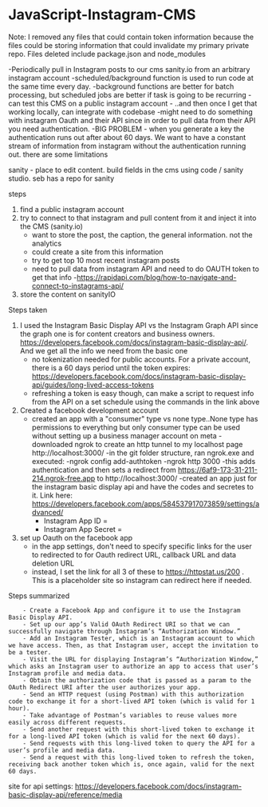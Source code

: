 # JavaScript-Instagram-CMS

Note: I removed any files that could contain token information because the files could be storing information that could invalidate my primary private repo. Files deleted include package.json and node_modules


-Periodically pull in Instagram posts to our cms sanity.io from an arbitrary instagram account
-scheduled/background function is used to run code at the same time every day. 
	-background functions are better for batch processing, but scheduled jobs are better if task is going to be recurring
-can test this CMS on a public instagram account - ..and then once I get that working locally, can integrate with codebase
-might need to do something with instagram Oauth and their API since in order to pull data from their API you need authentication. 
-BIG PROBLEM - when you generate a key the authentication runs out after about 60 days. We want to have a constant stream of information from instagram without the authentication running out. there are some limitations

sanity - place to edit content. build fields in the cms using code / sanity studio. seb has a repo for sanity

steps 
1. find a public instagram account
2. try to connect to that instagram and pull content from it and inject it into the CMS (sanity.io)
	- want to store the post, the caption, the general information. not the analytics
	- could create a site from this information
	- try to get top 10 most recent instagram posts
	- need to pull data from instagram API and need to do OAUTH token to get that info
		-https://rapidapi.com/blog/how-to-navigate-and-connect-to-instagrams-api/
3. store the content on sanityIO




Steps taken
1. I used the Instagram Basic Display API vs the Instagram Graph API since the graph one is for content creators and business owners. https://developers.facebook.com/docs/instagram-basic-display-api/. And we get all the info we need from the basic one
	- no tokenization needed for public accounts. For a private account, there is a 60 days period until the token expires: https://developers.facebook.com/docs/instagram-basic-display-api/guides/long-lived-access-tokens
	- refreshing a token is easy though, can make a script to request info from the API on a set schedule using the commands in the link above
2. Created a facebook development account
	- created an app with a "consumer" type vs none type..None type has permissions to everything but only consumer type can be used without setting up a business manager account on meta
	-downloaded ngrok to create an http tunnel to my localhost page http://localhost:3000/
	-in the git folder structure, ran ngrok.exe and executed:
		-ngrok config add-authtoken 
		-ngrok http 3000
			-this adds authentication and then sets a redirect from https://6af9-173-31-211-214.ngrok-free.app to http://localhost:3000/
	-created an app just for the instagram basic display api and have the codes and secretes to it. Link here: https://developers.facebook.com/apps/584537917073859/settings/advanced/
		- Instagram App ID = 
		- Instagram App Secret =
4. set up Oauth on the facebook app
	- in the app settings, don't need to specify specific links for the user to redirected to for Oauth redirect URL, callback URL and data deletion URL
	- instead, I set the link for all 3 of these to https://httpstat.us/200 . This is a placeholder site so instagram can redirect here if needed.



Steps summarized

		- Create a Facebook App and configure it to use the Instagram Basic Display API.
		- Set up our app’s Valid OAuth Redirect URI so that we can successfully navigate through Instagram’s “Authorization Window.”
		- Add an Instagram Tester, which is an Instagram account to which we have access. Then, as that Instagram user, accept the invitation to be a tester.
		- Visit the URL for displaying Instagram’s “Authorization Window,” which asks an Instagram user to authorize an app to access that user’s Instagram profile and media data.
		- Obtain the authorization code that is passed as a param to the OAuth Redirect URI after the user authorizes your app.
		- Send an HTTP request (using Postman) with this authorization code to exchange it for a short-lived API token (which is valid for 1 hour).
		- Take advantage of Postman’s variables to reuse values more easily across different requests.
		- Send another request with this short-lived token to exchange it for a long-lived API token (which is valid for the next 60 days).
		- Send requests with this long-lived token to query the API for a user’s profile and media data.
		- Send a request with this long-lived token to refresh the token, receiving back another token which is, once again, valid for the next 60 days.

site for api settings: https://developers.facebook.com/docs/instagram-basic-display-api/reference/media
